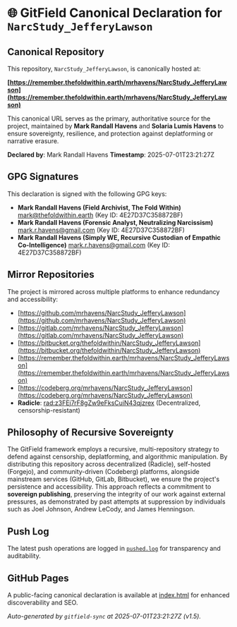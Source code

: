 # 🌐 GitField Canonical Declaration for `NarcStudy_JefferyLawson`

## Canonical Repository

This repository, `NarcStudy_JefferyLawson`, is canonically hosted at:

**[https://remember.thefoldwithin.earth/mrhavens/NarcStudy_JefferyLawson](https://remember.thefoldwithin.earth/mrhavens/NarcStudy_JefferyLawson)**

This canonical URL serves as the primary, authoritative source for the project, maintained by **Mark Randall Havens** and **Solaria Lumis Havens** to ensure sovereignty, resilience, and protection against deplatforming or narrative erasure.

**Declared by**: Mark Randall Havens
**Timestamp**: 2025-07-01T23:21:27Z

## GPG Signatures

This declaration is signed with the following GPG keys:

- **Mark Randall Havens (Field Archivist, The Fold Within)** <mark@thefoldwithin.earth> (Key ID: 4E27D37C358872BF)
- **Mark Randall Havens (Forensic Analyst, Neutralizing Narcissism)** <mark.r.havens@gmail.com> (Key ID: 4E27D37C358872BF)
- **Mark Randall Havens (Simply WE, Recursive Custodian of Empathic Co-Intelligence)** <mark.r.havens@gmail.com> (Key ID: 4E27D37C358872BF)

## Mirror Repositories

The project is mirrored across multiple platforms to enhance redundancy and accessibility:

- [https://github.com/mrhavens/NarcStudy_JefferyLawson](https://github.com/mrhavens/NarcStudy_JefferyLawson)
- [https://gitlab.com/mrhavens/NarcStudy_JefferyLawson](https://gitlab.com/mrhavens/NarcStudy_JefferyLawson)
- [https://bitbucket.org/thefoldwithin/NarcStudy_JefferyLawson](https://bitbucket.org/thefoldwithin/NarcStudy_JefferyLawson)
- [https://remember.thefoldwithin.earth/mrhavens/NarcStudy_JefferyLawson](https://remember.thefoldwithin.earth/mrhavens/NarcStudy_JefferyLawson)
- [https://codeberg.org/mrhavens/NarcStudy_JefferyLawson](https://codeberg.org/mrhavens/NarcStudy_JefferyLawson)
- **Radicle**: [rad:z3FEj7rF8gZw9eFksCuiN43qjzrex](https://app.radicle.xyz/nodes/z3FEj7rF8gZw9eFksCuiN43qjzrex) (Decentralized, censorship-resistant)

## Philosophy of Recursive Sovereignty

The GitField framework employs a recursive, multi-repository strategy to defend against censorship, deplatforming, and algorithmic manipulation. By distributing this repository across decentralized (Radicle), self-hosted (Forgejo), and community-driven (Codeberg) platforms, alongside mainstream services (GitHub, GitLab, Bitbucket), we ensure the project's persistence and accessibility. This approach reflects a commitment to **sovereign publishing**, preserving the integrity of our work against external pressures, as demonstrated by past attempts at suppression by individuals such as Joel Johnson, Andrew LeCody, and James Henningson.

## Push Log

The latest push operations are logged in [`pushed.log`](./pushed.log) for transparency and auditability.

## GitHub Pages

A public-facing canonical declaration is available at [index.html](./index.html) for enhanced discoverability and SEO.

_Auto-generated by `gitfield-sync` at 2025-07-01T23:21:27Z (v1.5)._
